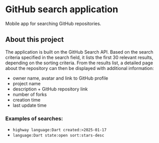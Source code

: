 # GitHub search application

Mobile app for searching GitHub repositories.

## About this project

The application is built on the GitHub Search API. Based on the search criteria specified in the search field, it lists the first 30 relevant results, depending on the sorting criteria.
From the results list, a detailed page about the repository can then be displayed with additional information:
- owner name, avatar and link to GitHub profile
- project name
- description + GitHub repository link
- number of forks
- creation time
- last update time

### Examples of searches:
- <code>highway language:Dart created:>2025-01-17</code>
- <code>language:Dart state:open sort:stars-desc</code>